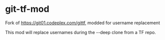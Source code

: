 # git-tf-mod
Fork of https://git01.codeplex.com/gittf, modded for username replacement

This mod will replace usernames during the --deep clone from a TF repo.
